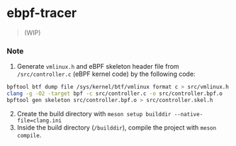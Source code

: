 # ebpf-tracer
>
> (WIP)

### Note

1. Generate `vmlinux.h` and eBPF skeleton header file from `/src/controller.c` (eBPF kernel code) by the following code:

```sh
bpftool btf dump file /sys/kernel/btf/vmlinux format c > src/vmlinux.h
clang -g -O2 -target bpf -c src/controller.c -o src/controller.bpf.o
bpftool gen skeleton src/controller.bpf.o > src/controller.skel.h
```

2. Create the build directory with `meson setup builddir --native-file=clang.ini`
3. Inside the build directory (`/builddir`), compile the project with `meson compile`.
